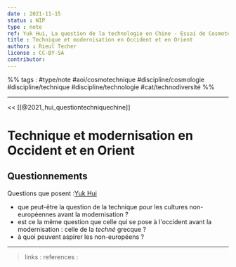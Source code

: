 ```yaml
---
date : 2021-11-15
status : WIP
type : note
ref: Yuk Hui, La question de la technologie en Chine - Essai de Cosmotechnique, 2021
title : Technique et modernisation en Occident et en Orient
authors : Rieul Techer
license : CC-BY-SA
contributor:
---
```


%% tags : #type/note #aoi/cosmotechnique #discipline/cosmologie #discipline/technique #discipline/technologie #cat/technodiversité  %% 

---

<< [[@2021_hui_questiontechniquechine]]

Technique et modernisation en Occident et en Orient
===


## Questionnements

Questions que posent :[Yuk Hui](http://www.digitalmilieu.net/yuk/)
- que peut-être la question de la technique pour les cultures non-européennes avant la modernisation ?
- est ce la même question que celle qui se pose à l'occident avant la modernisation : celle de la *techné* grecque ?
- à quoi peuvent aspirer les non-européens ?


---
> links : 
> references : 
